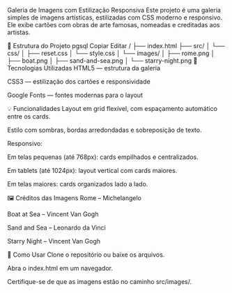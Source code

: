 Galeria de Imagens com Estilização Responsiva
Este projeto é uma galeria simples de imagens artísticas, estilizadas com CSS moderno e responsivo. Ele exibe cartões com obras de arte famosas, nomeadas e creditadas aos artistas.

📁 Estrutura do Projeto
pgsql
Copiar
Editar
/
├── index.html
├── src/
│   └── css/
│       ├── reset.css
│       └── style.css
│   └── images/
│       ├── rome.png
│       ├── boat.png
│       ├── sand-and-sea.png
│       └── starry-night.png
🧱 Tecnologias Utilizadas
HTML5 — estrutura da galeria

CSS3 — estilização dos cartões e responsividade

Google Fonts — fontes modernas para o layout

💡 Funcionalidades
Layout em grid flexível, com espaçamento automático entre os cards.

Estilo com sombras, bordas arredondadas e sobreposição de texto.

Responsivo:

Em telas pequenas (até 768px): cards empilhados e centralizados.

Em tablets (até 1024px): layout vertical com cards maiores.

Em telas maiores: cards organizados lado a lado.

🖼️ Créditos das Imagens
Rome – Michelangelo

Boat at Sea – Vincent Van Gogh

Sand and Sea – Leonardo da Vinci

Starry Night – Vincent Van Gogh

🚀 Como Usar
Clone o repositório ou baixe os arquivos.

Abra o index.html em um navegador.

Certifique-se de que as imagens estão no caminho src/images/.